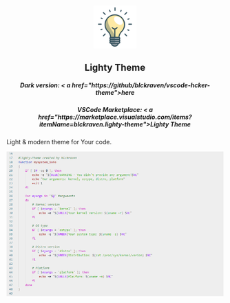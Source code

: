 <p align="center">
  <img alt="icon" src="images/icon.png" width="100" />
</p>
<h2 align="center">Lighty Theme</h2>
<h5 align="center">Dark version: < a href="https://github/blckraven/vscode-hcker-theme">here</a> </h5>
<h5 align="center">VSCode Marketplace: < a href="https://marketplace.visualstudio.com/items?itemName=blckraven.lighty-theme">Lighty Theme</a> </h5>

Light & modern theme for Your code.

![blckraven theme example](images/example.png)